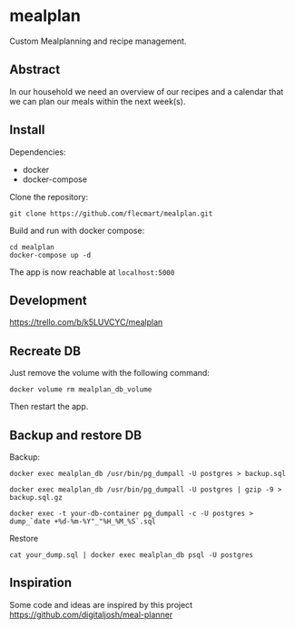 # mealplan

Custom Mealplanning and recipe management.

## Abstract

In our household we need an overview of our recipes and a calendar that we can plan our meals within the next week(s).

## Install

Dependencies:
  
- docker
- docker-compose 

Clone the repository:

```
git clone https://github.com/flecmart/mealplan.git
```

Build and run with docker compose:

```
cd mealplan
docker-compose up -d
```

The app is now reachable at `localhost:5000`

## Development

https://trello.com/b/k5LUVCYC/mealplan

## Recreate DB

Just remove the volume with the following command:

`docker volume rm mealplan_db_volume`

Then restart the app.

## Backup and restore DB

Backup:

`docker exec mealplan_db /usr/bin/pg_dumpall -U postgres > backup.sql`

`docker exec mealplan_db /usr/bin/pg_dumpall -U postgres | gzip -9 > backup.sql.gz`

``docker exec -t your-db-container pg_dumpall -c -U postgres > dump_`date +%d-%m-%Y"_"%H_%M_%S`.sql``

Restore

`cat your_dump.sql | docker exec mealplan_db psql -U postgres`

## Inspiration

Some code and ideas are inspired by this project https://github.com/digitaljosh/meal-planner